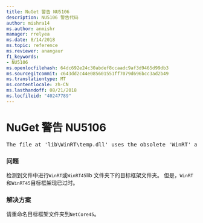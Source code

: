 ```yaml
---
title: NuGet 警告 NU5106
description: NU5106 警告代码
author: mishra14
ms.author: anmishr
manager: rrelyea
ms.date: 8/14/2018
ms.topic: reference
ms.reviewer: anangaur
f1_keywords:
- NU5106
ms.openlocfilehash: 64dc692e24c30abdef8ccaadc9af3d9465d99db3
ms.sourcegitcommit: c643dd2c44e085601551ff7079d696bcc3ad2b49
ms.translationtype: MT
ms.contentlocale: zh-CN
ms.lasthandoff: 08/21/2018
ms.locfileid: "40247789"
---
```

# <a name="nuget-warning-nu5106"></a>NuGet 警告 NU5106
<pre>The file at 'lib\WinRT\temp.dll' uses the obsolete 'WinRT' as the framework folder. Replace 'WinRT' or 'WinRT45' with 'NetCore45'.</pre>

### <a name="issue"></a>问题

检测到文件中进行`WinRT`或`WinRT45`lib 文件夹下的目标框架文件夹。 但是，`WinRT`和`WinRT45`目标框架现已过时。


### <a name="solution"></a>解决方案

请重命名目标框架文件夹到`NetCore45`。

